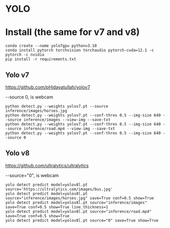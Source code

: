 # YOLO

# Install (the same for v7 and v8)

```
conda create --name yolo7gpu python=3.10
conda install pytorch torchvision torchaudio pytorch-cuda=12.1 -c pytorch -c nvidia
pip install -r requirements.txt
```

## Yolo v7

https://github.com/pHidayatullah/yolov7

--source 0, is webcam
```
python detect.py --weights yolov7.pt --source inference/images/horses.jpg
python detect.py --weights yolov7.pt --conf-thres 0.5 --img-size 640 --source inference/images --view-img --save-txt
python detect.py --weights yolov7.pt --conf-thres 0.5 --img-size 640 --source inference/road.mp4 --view-img --save-txt
python detect.py --weights yolov7.pt --conf-thres 0.5 --img-size 640 --source 0
```

## Yolo v8

https://github.com/ultralytics/ultralytics

--source="0", is webcam
```
yolo detect predict model=yolov8l.pt source='https://ultralytics.com/images/bus.jpg'
yolo detect predict model=yolov8l.pt source="inference/images/horses.jpg" save=True conf=0.5 show=True
yolo detect predict model=yolov8l.pt source="inference/images" save=True conf=0.5 show=True line_thickness=1
yolo detect predict model=yolov8l.pt source="inference/road.mp4" save=True conf=0.5 show=True
yolo detect predict model=yolov8l.pt source="0" save=True show=True
```
